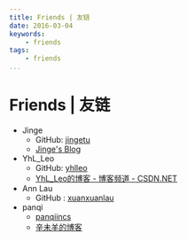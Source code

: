 ```yaml
---
title: Friends | 友链
date: 2016-03-04
keywords:
    - friends
tags:
    - friends
...
```


Friends | 友链
==============

- Jinge
    + GitHub: [jingetu](https://github.com/jingetu)
    + [Jinge's Blog](http://www.tujinge.com/)
- YhL_Leo
    + GitHub: [yhlleo](https://github.com/yhlleo)
    + [YhL_Leo的博客 - 博客频道 - CSDN.NET](http://blog.csdn.net/yhl_leo)
- Ann Lau
    + GitHub : [xuanxuanlau](https://github.com/xuanxuanlau)
- panqi
    + [panqiincs](http://github.com/panqiincs)
    + [辛未羊的博客](http://panqiincs.github.io/)
